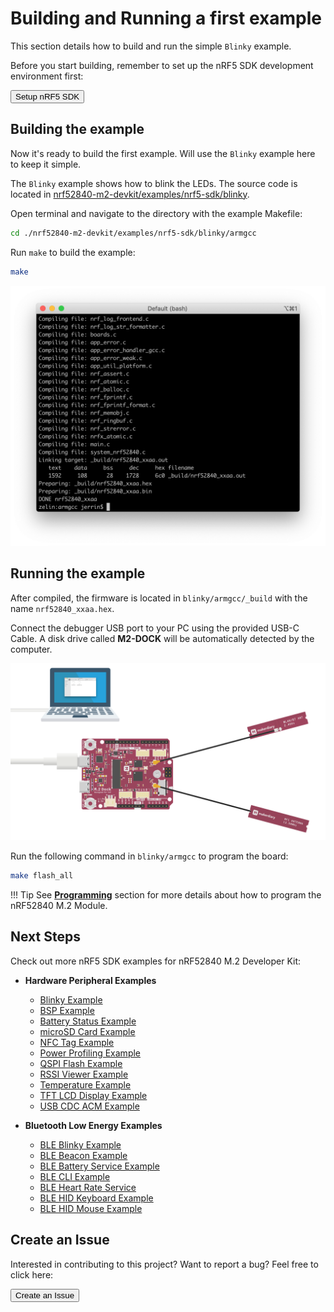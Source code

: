 # Building and Running a first example

This section details how to build and run the simple `Blinky` example.

Before you start building, remember to set up the nRF5 SDK development environment first:

<a href="../setup"><button data-md-color-primary="red-bud">Setup nRF5 SDK</button></a>

## Building the example

Now it's ready to build the first example. Will use the `Blinky` example here to keep it simple. 

The `Blinky` example shows how to blink the LEDs. The source code is located in [nrf52840-m2-devkit/examples/nrf5-sdk/blinky](https://github.com/makerdiary/nrf52840-m2-devkit/tree/master/examples/nrf5-sdk/blinky).

Open terminal and navigate to the directory with the example Makefile:

``` sh
cd ./nrf52840-m2-devkit/examples/nrf5-sdk/blinky/armgcc
```

Run `make` to build the example:

``` sh
make
```

![](assets/images/build-blinky-example.png)

## Running the example

After compiled, the firmware is located in `blinky/armgcc/_build` with the name `nrf52840_xxaa.hex`.

Connect the debugger USB port to your PC using the provided USB-C Cable. A disk drive called **M2-DOCK** will be automatically detected by the computer.

![](../assets/images/programming-firmware.png)


Run the following command in `blinky/armgcc` to program the board:

``` sh
make flash_all
```

!!! Tip
	See **[Programming](../programming.md)** section for more details about how to program the nRF52840 M.2 Module.

## Next Steps

Check out more nRF5 SDK examples for nRF52840 M.2 Developer Kit:

* **Hardware Peripheral Examples**
    - [Blinky Example](examples/blinky.md)
	- [BSP Example](examples/bsp.md)
	- [Battery Status Example](examples/battery.md)
	- [microSD Card Example](examples/microsd.md)
	- [NFC Tag Example](examples/nfc.md)
	- [Power Profiling Example](examples/power-profiling.md)
	- [QSPI Flash Example](examples/qspi.md)
	- [RSSI Viewer Example](examples/rssi-viewer.md)
	- [Temperature Example](examples/temperature.md)
	- [TFT LCD Display Example](examples/tft-lcd.md)
	- [USB CDC ACM Example](examples/usb-cdc-acm.md)

* **Bluetooth Low Energy Examples**

	- [BLE Blinky Example](examples/ble-blinky.md)
	- [BLE Beacon Example](examples/ble-beacon.md)
	- [BLE Battery Service Example](examples/ble-bas.md)
	- [BLE CLI Example](examples/ble-cli.md)
	- [BLE Heart Rate Service](examples/ble-hrs.md)
	- [BLE HID Keyboard Example](examples/ble-hids-keyboard.md)
	- [BLE HID Mouse Example](examples/ble-hids-mouse.md)

## Create an Issue

Interested in contributing to this project? Want to report a bug? Feel free to click here:

<a href="https://github.com/makerdiary/nrf52840-m2-devkit/issues/new?title=Building%20nRF5%20SDK%20Blinky:%20%3Ctitle%3E"><button data-md-color-primary="red-bud"><i class="fa fa-github"></i> Create an Issue</button></a>
